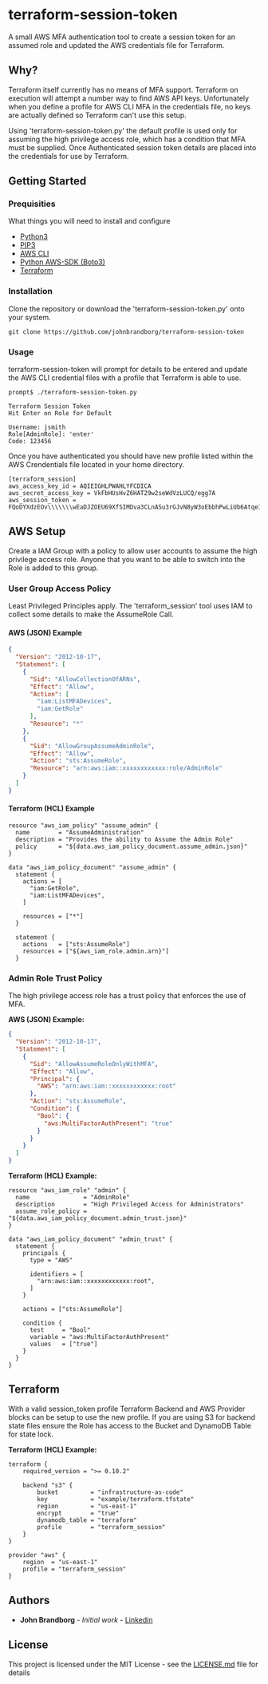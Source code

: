 terraform-session-token
=================

A small AWS MFA authentication tool to create a session token for an assumed role and updated the AWS credentials file for Terraform.

Why?
----

Terraform itself currently has no means of MFA support.  Terraform on execution will attempt a number way to find AWS API keys. Unfortunately when you define a profile for AWS CLI MFA in the credentials file, no keys are actually defined so Terraform can't use this setup.

Using 'terraform-session-token.py' the default profile is used only for assuming the high privilege access role, which has a condition that MFA must be supplied. Once Authenticated session token details are placed into the credentials for use by Terraform.

Getting Started
---------------

### Prequisities

What things you will need to install and configure

 - [Python3](https://www.python.org/)
 - [PIP3](https://pip.pypa.io)
 - [AWS CLI](https://aws.amazon.com/cli/)
 - [Python AWS-SDK (Boto3)](https://github.com/boto/boto3)
 - [Terraform](https://www.terraform.io/)

### Installation

Clone the repository or download the 'terraform-session-token.py' onto your system.

    git clone https://github.com/johnbrandborg/terraform-session-token

### Usage

terraform-session-token will prompt for details to be entered and update the AWS CLI credential files with a profile that Terraform is able to use.

    prompt$ ./terraform-session-token.py

    Terraform Session Token
    Hit Enter on Role for Default

    Username: jsmith
    Role[AdminRole]: 'enter'
    Code: 123456

Once you have authenticated you should have new profile listed within the AWS Crendentials file located in your home directory.

    [terraform_session]
    aws_access_key_id = AQIEIGHLPWAHLYFCDICA
    aws_secret_access_key = VkFbHUsHvZ6HAT29w2seWdVzLUCQ/egg7A
    aws_session_token = FQoDYXdzEOv\\\\\\\wEaDJZOEU69XfSIMDva3CLnASu3rGJvN8yW3oEbbhPwLiUb6AtqeILq3BmZR1Qr6bze8xlcwKdLZAoStT4drIlhuH7vQl1EaIDXT/AAeopW9siFupGnes+jTJXLMKmfslkngdlsndgVZWalDkRiH6Bg9ZgdkMXX34AV6Ro7MDpOwRVsRe+8/OSQPdtEPDBTfrSPTyALMSDFInieiownroiFJIlwEDsrBdd379ST3Gmftav4T4E9n4R1sxrVhtPqm0tvK7Y1lfgAJgftK+W4mwceygE27Q5xFnYaVxAHfd87dFSZvQLfRt5WIOEMZMZOjVDYCjGofXMBQ==

AWS Setup
---------

Create a IAM Group with a policy to allow user accounts to assume the high privilege access role.  Anyone that you want to be able to switch into the Role is added to this group.

### User Group Access Policy

Least Privileged Principles apply. The 'terraform_session' tool uses IAM to collect some details to make the AssumeRole Call.

#### AWS (JSON) Example
```json
{
  "Version": "2012-10-17",
  "Statement": [
    {
      "Sid": "AllowCollectionOfARNs",
      "Effect": "Allow",
      "Action": [
        "iam:ListMFADevices",
        "iam:GetRole"
      ],
      "Resource": "*"
    },
    {
      "Sid": "AllowGroupAssumeAdminRole",
      "Effect": "Allow",
      "Action": "sts:AssumeRole",
      "Resource": "arn:aws:iam::xxxxxxxxxxxx:role/AdminRole"
    }
  ]
}
```

#### Terraform (HCL) Example
```hcl
resource "aws_iam_policy" "assume_admin" {
  name        = "AssumeAdministration"
  description = "Provides the ability to Assume the Admin Role"
  policy      = "${data.aws_iam_policy_document.assume_admin.json}"
}

data "aws_iam_policy_document" "assume_admin" {
  statement {
    actions = [
      "iam:GetRole",
      "iam:ListMFADevices",
    ]

    resources = ["*"]
  }

  statement {
    actions   = ["sts:AssumeRole"]
    resources = ["${aws_iam_role.admin.arn}"]
  }
```

### Admin Role Trust Policy

The high privilege access role has a trust policy that enforces the use of MFA.

**AWS (JSON) Example:**
```json
{
  "Version": "2012-10-17",
  "Statement": [
    {
      "Sid": "AllowAssumeRoleOnlyWithMFA",
      "Effect": "Allow",
      "Principal": {
        "AWS": "arn:aws:iam::xxxxxxxxxxxx:root"
      },
      "Action": "sts:AssumeRole",
      "Condition": {
        "Bool": {
          "aws:MultiFactorAuthPresent": "true"
        }
      }
    }
  ]
}
```

**Terraform (HCL) Example:**
```hcl
resource "aws_iam_role" "admin" {
  name               = "AdminRole"
  description        = "High Privileged Access for Administrators"
  assume_role_policy = "${data.aws_iam_policy_document.admin_trust.json}"
}

data "aws_iam_policy_document" "admin_trust" {
  statement {
    principals {
      type = "AWS"

      identifiers = [
        "arn:aws:iam::xxxxxxxxxxxx:root",
      ]
    }

    actions = ["sts:AssumeRole"]

    condition {
      test     = "Bool"
      variable = "aws:MultiFactorAuthPresent"
      values   = ["true"]
    }
  }
}
```

Terraform
---------

With a valid session_token profile Terraform Backend and AWS Provider blocks can be setup to use the new profile.  If you are using S3 for backend state files ensure the Role has access to the Bucket and DynamoDB Table for state lock.

**Terraform (HCL) Example:**
```hcl
terraform {
    required_version = ">= 0.10.2"

    backend "s3" {
        bucket         = "infrastructure-as-code"
        key            = "example/terraform.tfstate"
        region         = "us-east-1"
        encrypt        = "true"
        dynamodb_table = "terraform"
        profile        = "terraform_session"
    }
}

provider "aws" {
    region  = "us-east-1"
    profile = "terraform_session"
}
```

Authors
-------

* **John Brandborg** - *Initial work* - [Linkedin](https://www.linkedin.com/in/johnbrandborg/)

License
-------
This project is licensed under the MIT License - see the [LICENSE.md](https://github.com/johnbrandborg/terraform-session-token/blob/master/LICENSE) file for details